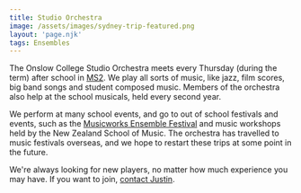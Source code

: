 ```yaml
---
title: Studio Orchestra
image: /assets/images/sydney-trip-featured.png
layout: 'page.njk'
tags: Ensembles
---
```

<p>The Onslow College Studio Orchestra meets every Thursday (during the term) after school in <a href="/contact#schoolmap">MS2</a>. We play all sorts of music, like jazz, film scores, big band songs and student composed music. Members of the orchestra also help at the school musicals, held every second year.</p>
<p>We perform at many school events, and go to out of school festivals and events, such as the <a target="_blank" href="https://www.musicworks.co.nz/mefa-home/">Musicworks Ensemble Festival</a> and music workshops held by the New Zealand School of Music. The orchestra has travelled to music festivals overseas, and we hope to restart these trips at some point in the future.</p>
<p>We're always looking for new players, no matter how much experience you may have. If you want to join, <a href="/contact#teachers">contact Justin</a>.</p>
